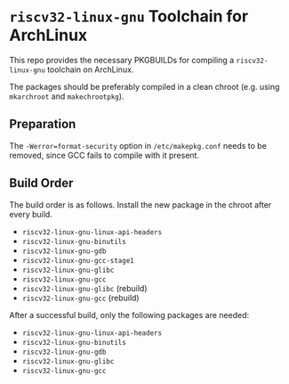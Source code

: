 # `riscv32-linux-gnu` Toolchain for ArchLinux

This repo provides the necessary PKGBUILDs for compiling a `riscv32-linux-gnu`
toolchain on ArchLinux.

The packages should be preferably compiled in a clean chroot (e.g. using
`mkarchroot` and `makechrootpkg`).

## Preparation

The `-Werror=format-security` option in `/etc/makepkg.conf` needs to be removed,
since GCC fails to compile with it present.

## Build Order

The build order is as follows. Install the new package in the chroot after every
build.

- `riscv32-linux-gnu-linux-api-headers`
- `riscv32-linux-gnu-binutils`
- `riscv32-linux-gnu-gdb`
- `riscv32-linux-gnu-gcc-stage1`
- `riscv32-linux-gnu-glibc`
- `riscv32-linux-gnu-gcc`
- `riscv32-linux-gnu-glibc` (rebuild)
- `riscv32-linux-gnu-gcc` (rebuild)

After a successful build, only the following packages are needed:

- `riscv32-linux-gnu-linux-api-headers`
- `riscv32-linux-gnu-binutils`
- `riscv32-linux-gnu-gdb`
- `riscv32-linux-gnu-glibc`
- `riscv32-linux-gnu-gcc`
